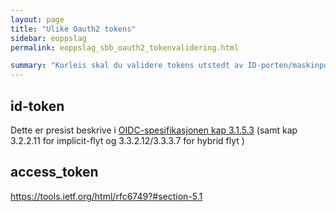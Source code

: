 ```yaml
---
layout: page
title: "Ulike Oauth2 tokens"
sidebar: eoppslag
permalink: eoppslag_sbb_oauth2_tokenvalidering.html

summary: "Korleis skal du validere tokens utstedt av ID-porten/maskinporten "
---
```



## id-token

Dette er presist beskrive i [OIDC-spesifikasjonen kap 3.1.5.3](https://openid.net/specs/openid-connect-core-1_0.html#TokenResponseValidation)
(samt kap 3.2.2.11 for implicit-flyt og 3.3.2.12/3.3.3.7 for hybrid flyt )


## access_token


https://tools.ietf.org/html/rfc6749?#section-5.1
